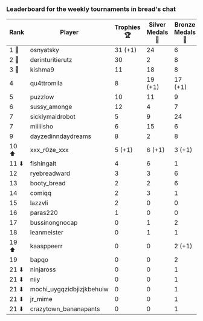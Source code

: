 ### Leaderboard for the weekly tournaments in bread's chat
| Rank | Player | Trophies 🏆 | Silver Medals 🥈 | Bronze Medals 🥉 | Points |
|------|--------|-------------|------------------|------------------|--------|
| 1 🥇 | osnyatsky | 31 (+1) | 24 | 6 | 120.0 |
| 2 🥈 | derinturitierutz | 30 | 2 | 8 | 96.0 |
| 3 🥉 | kishma9 | 11 | 18 | 8 | 55.0 |
| 4 | qu4ttromila | 8 | 19 (+1) | 17 (+1) | 51.5 |
| 5 | puzzlow | 10 | 11 | 9 | 45.5 |
| 6 | sussy_amonge | 12 | 4 | 7 | 43.5 |
| 7 | sicklymaidrobot | 5 | 9 | 24 | 36.0 |
| 7 | miiiiisho | 6 | 15 | 6 | 36.0 |
| 9 | dayzedinndaydreams | 8 | 2 | 8 | 30.0 |
| 10 ⬆| xxx_r0ze_xxx | 5 (+1) | 6 (+1) | 3 (+1) | 22.5 |
| 11 ⬇| fishingalt | 4 | 6 | 1 | 18.5 |
| 12 | ryebreadward | 3 | 3 | 6 | 15.0 |
| 13 | booty_bread | 2 | 2 | 6 | 11.0 |
| 14 | comiqq | 2 | 3 | 1 | 9.5 |
| 15 | lazzvli | 2 | 0 | 0 | 6.0 |
| 16 | paras220 | 1 | 0 | 0 | 3.0 |
| 17 | bussinongnocap | 0 | 1 | 2 | 2.0 |
| 18 | leanmeister | 0 | 1 | 1 | 1.5 |
| 19 ⬆| kaasppeerr | 0 | 0 | 2 (+1) | 1.0 |
| 19 | bapqo | 0 | 0 | 2 | 1.0 |
| 21 ⬇| ninjaross | 0 | 0 | 1 | 0.5 |
| 21 ⬇| niiy | 0 | 0 | 1 | 0.5 |
| 21 ⬇| mochi_uygqzidbjizjkbehuiw | 0 | 0 | 1 | 0.5 |
| 21 ⬇| jr_mime | 0 | 0 | 1 | 0.5 |
| 21 ⬇| crazytown_bananapants | 0 | 0 | 1 | 0.5 |
